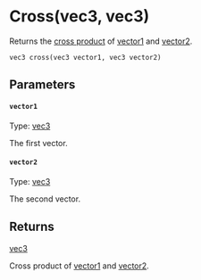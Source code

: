 

# Cross(vec3, vec3)

Returns the [cross product](https://en.wikipedia.org/wiki/Cross_product) of [vector1](#vector1) and [vector2](#vector2).

```
vec3 cross(vec3 vector1, vec3 vector2)
```

## Parameters

#### `vector1`
Type: [vec3](/MdDocs/Types/Vec3.md)

The first vector.

#### `vector2`
Type: [vec3](/MdDocs/Types/Vec3.md)

The second vector.

## Returns

[vec3](/MdDocs/Types/Vec3.md)

Cross product of [vector1](#vector1) and [vector2](#vector2).


